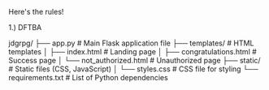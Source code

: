 Here's the rules!

1.) DFTBA

jdgrpg/
├── app.py          # Main Flask application file
├── templates/      # HTML templates
│   ├── index.html     # Landing page
│   ├── congratulations.html  # Success page
│   └── not_authorized.html # Unauthorized page
├── static/         # Static files (CSS, JavaScript)
│   └── styles.css    # CSS file for styling
└── requirements.txt  # List of Python dependencies